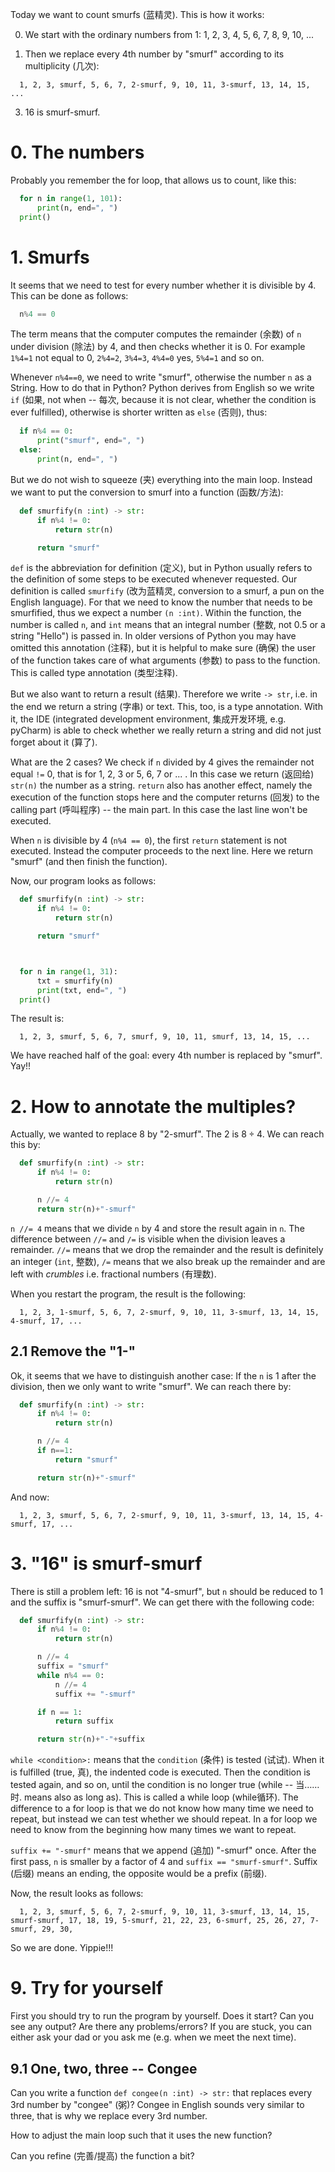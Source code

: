 Today we want to count smurfs (蓝精灵).  This is how it works:

0. We start with the ordinary numbers from 1: 1, 2, 3, 4, 5, 6, 7, 8, 9, 10, ...

1. Then we replace every 4th number by "smurf" according to its multiplicity (几次):
```log
  1, 2, 3, smurf, 5, 6, 7, 2-smurf, 9, 10, 11, 3-smurf, 13, 14, 15, ...
```

3. 16 is smurf-smurf.

#  0. The numbers
Probably you remember the for loop, that allows us to count, like this:

```Python
  for n in range(1, 101):
      print(n, end=", ")
  print()
```

# 1. Smurfs
It seems that we need to test for every number whether it is divisible by 4.  This can be done as follows:
```Python
  n%4 == 0
```

The term means that the computer computes the remainder (余数) of `n` under division (除法) by 4, and then checks whether it is 0.  For example `1%4=1` not equal to 0, `2%4=2`, `3%4=3`, `4%4=0` yes, `5%4=1` and so on.

Whenever `n%4==0`, we need to write "smurf", otherwise the number `n` as a String.  How to do that in Python?  Python derives from English so we write `if` (如果, not when -- 每次, because it is not clear, whether the condition is ever fulfilled), otherwise is shorter written as `else` (否则), thus:

```Python
  if n%4 == 0:
      print("smurf", end=", ")
  else:
      print(n, end=", ")
```

But we do not wish to squeeze (夹) everything into the main loop. Instead we want to put the conversion to smurf into a function (函数/方法):

```Python
  def smurfify(n :int) -> str:
      if n%4 != 0:
          return str(n)

      return "smurf"

```

`def` is the abbreviation for definition (定义), but in Python usually refers to the definition of some steps to be executed whenever requested.  Our definition is called `smurfify` (改为蓝精灵, conversion to a smurf, a pun on the English language).  For that we need to know the number that needs to be smurfified, thus we expect a number `(n :int)`.  Within the function, the number is called `n`, and `int` means that an integral number (整数, not $0.5$ or a string "Hello") is passed in.  In older versions of Python you may have omitted this annotation (注释), but it is helpful to make sure (确保) the user of the function takes care of what arguments (参数) to pass to the function.  This is called type annotation (类型注释).

But we also want to return a result (结果).  Therefore we write `-> str`, i.e. in the end we return a string (字串) or text.  This, too, is a type annotation.  With it, the IDE (integrated development environment, 集成开发环境, e.g. pyCharm) is able to check whether we really return a string and did not just forget about it (算了).

What are the 2 cases?  We check if `n` divided by 4 gives the remainder not equal `!=` 0, that is for 1, 2, 3 or 5, 6, 7 or ... .  In this case we return (返回给) `str(n)` the number as a string.  `return` also has another effect, namely the execution of the function stops here and the computer returns (回发) to the calling part (呼叫程序) -- the main part.  In this case the last line won't be executed.

When `n` is divisible by 4 (`n%4 == 0`), the first `return` statement is not executed.  Instead the computer proceeds to the next line.  Here we return "smurf" (and then finish the function).

Now, our program looks as follows:

```Python
  def smurfify(n :int) -> str:
      if n%4 != 0:
          return str(n)

      return "smurf"



  for n in range(1, 31):
      txt = smurfify(n)
      print(txt, end=", ")
  print()
```

The result is:

```log
  1, 2, 3, smurf, 5, 6, 7, smurf, 9, 10, 11, smurf, 13, 14, 15, ...
```

We have reached half of the goal: every 4th number is replaced by "smurf".  Yay!!


# 2. How to annotate the multiples?

Actually, we wanted to replace 8 by "2-smurf".  The 2 is $8÷4$.  We can reach this by:

```Python
  def smurfify(n :int) -> str:
      if n%4 != 0:
          return str(n)

      n //= 4
      return str(n)+"-smurf"

```

`n //= 4` means that we divide `n` by 4 and store the result again in `n`.  The difference between `//=` and `/=` is visible when the division leaves a remainder.  `//=` means that we drop the remainder and the result is definitely an integer (`int`, 整数), `/=` means that we also break up the remainder and are left with _crumbles_ i.e. fractional numbers (有理数).

When you restart the program, the result is the following:

```log
  1, 2, 3, 1-smurf, 5, 6, 7, 2-smurf, 9, 10, 11, 3-smurf, 13, 14, 15, 4-smurf, 17, ...
```

## 2.1 Remove the "1-"

Ok, it seems that we have to distinguish another case:  If the `n` is 1 after the division, then we only want to write "smurf".  We can reach there by:

```Python
  def smurfify(n :int) -> str:
      if n%4 != 0:
          return str(n)

      n //= 4
      if n==1:
          return "smurf"

      return str(n)+"-smurf"

```

And now:

```log
  1, 2, 3, smurf, 5, 6, 7, 2-smurf, 9, 10, 11, 3-smurf, 13, 14, 15, 4-smurf, 17, ...
```


# 3. "16" is smurf-smurf

There is still a problem left:  16 is not "4-smurf", but `n` should be reduced to 1 and the suffix is "smurf-smurf".  We can get there with the following code:

```Python
  def smurfify(n :int) -> str:
      if n%4 != 0:
          return str(n)

      n //= 4
      suffix = "smurf"
      while n%4 == 0:
          n //= 4
          suffix += "-smurf"

      if n == 1:
          return suffix

      return str(n)+"-"+suffix

```

`while <condition>:` means that the `condition` (条件) is tested (试试).  When it is fulfilled (true, 真), the indented code is executed.  Then the condition is tested again, and so on, until the condition is no longer true (while -- 当……时. means also as long as).  This is called a while loop (while循环).  The difference to a for loop is that we do not know how many time we need to repeat, but instead we can test whether we should repeat.  In a for loop we need to know from the beginning how many times we want to repeat.

`suffix += "-smurf"` means that we append (追加) "-smurf" once.  After the first pass, `n` is smaller by a factor of 4 and `suffix == "smurf-smurf"`.  Suffix (后缀) means an ending, the opposite would be a prefix (前缀).

Now, the result looks as follows:

```log
  1, 2, 3, smurf, 5, 6, 7, 2-smurf, 9, 10, 11, 3-smurf, 13, 14, 15, smurf-smurf, 17, 18, 19, 5-smurf, 21, 22, 23, 6-smurf, 25, 26, 27, 7-smurf, 29, 30,
```

So we are done.  Yippie!!!


# 9. Try for yourself

First you should try to run the program by yourself.  Does it start?  Can you see any output?  Are there any problems/errors?  If you are stuck, you can either ask your dad or you ask me (e.g. when we meet the next time).

## 9.1 One, two, three -- Congee

Can you write a function `def congee(n :int) -> str:` that replaces every 3rd number by "congee" (粥)?  Congee in English sounds very similar to three, that is why we replace every 3rd number.

How to adjust the main loop such that it uses the new function?

Can you refine (完善/提高) the function a bit?
